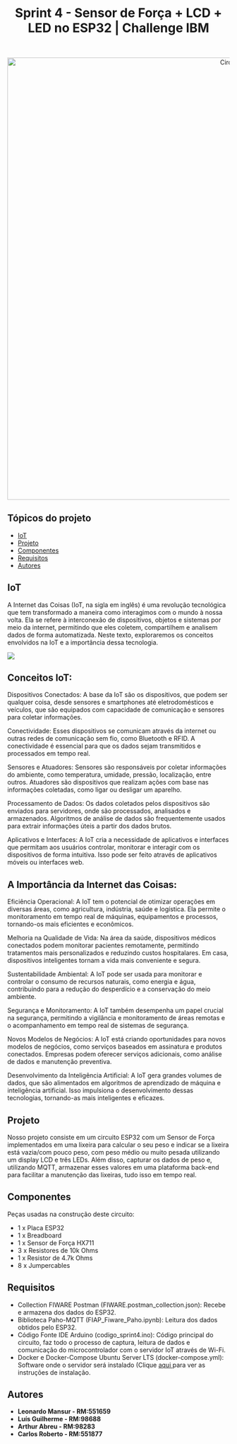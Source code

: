 <h1 align="center"> Sprint 4 - Sensor de Força + LCD + LED no ESP32 | Challenge IBM </h1> <br>
<p align="center">
  <a href="https://github.com/punk272/sprint4_grupo7_EDGE">
    <img alt="Circuito" title="ESP32HX711" src="https://i0.wp.com/randomnerdtutorials.com/wp-content/uploads/2022/03/ESP32-load-cell-HX711-amplifier.jpg?resize=1024%2C576&quality=100&strip=all&ssl=1" width="1000">
  </a>
</p>


## Tópicos do projeto

- [IoT](#iot)
- [Projeto](#projeto)
- [Componentes](#componentes)
- [Requisitos](#requisitos)
- [Autores](#autores)

## IoT

A Internet das Coisas (IoT, na sigla em inglês) é uma revolução tecnológica que tem transformado a maneira como interagimos com o mundo à nossa volta. Ela se refere à interconexão de dispositivos, objetos e sistemas por meio da internet, permitindo que eles coletem, compartilhem e analisem dados de forma automatizada. Neste texto, exploraremos os conceitos envolvidos na IoT e a importância dessa tecnologia.

<img src="https://blog.pix.com.br/wp-content/uploads/2020/04/original-9f74f5d4901a799779f531c1e84426ac.jpg">

<h2>Conceitos IoT:</h2>
Dispositivos Conectados: A base da IoT são os dispositivos, que podem ser qualquer coisa, desde sensores e smartphones até eletrodomésticos e veículos, que são equipados com capacidade de comunicação e sensores para coletar informações.

Conectividade: Esses dispositivos se comunicam através da internet ou outras redes de comunicação sem fio, como Bluetooth e RFID. A conectividade é essencial para que os dados sejam transmitidos e processados em tempo real.

Sensores e Atuadores: Sensores são responsáveis por coletar informações do ambiente, como temperatura, umidade, pressão, localização, entre outros. Atuadores são dispositivos que realizam ações com base nas informações coletadas, como ligar ou desligar um aparelho.

Processamento de Dados: Os dados coletados pelos dispositivos são enviados para servidores, onde são processados, analisados e armazenados. Algoritmos de análise de dados são frequentemente usados para extrair informações úteis a partir dos dados brutos.

Aplicativos e Interfaces: A IoT cria a necessidade de aplicativos e interfaces que permitam aos usuários controlar, monitorar e interagir com os dispositivos de forma intuitiva. Isso pode ser feito através de aplicativos móveis ou interfaces web.

<h2>A Importância da Internet das Coisas:</h2>
Eficiência Operacional: A IoT tem o potencial de otimizar operações em diversas áreas, como agricultura, indústria, saúde e logística. Ela permite o monitoramento em tempo real de máquinas, equipamentos e processos, tornando-os mais eficientes e econômicos.

Melhoria na Qualidade de Vida: Na área da saúde, dispositivos médicos conectados podem monitorar pacientes remotamente, permitindo tratamentos mais personalizados e reduzindo custos hospitalares. Em casa, dispositivos inteligentes tornam a vida mais conveniente e segura.

Sustentabilidade Ambiental: A IoT pode ser usada para monitorar e controlar o consumo de recursos naturais, como energia e água, contribuindo para a redução do desperdício e a conservação do meio ambiente.

Segurança e Monitoramento: A IoT também desempenha um papel crucial na segurança, permitindo a vigilância e monitoramento de áreas remotas e o acompanhamento em tempo real de sistemas de segurança.

Novos Modelos de Negócios: A IoT está criando oportunidades para novos modelos de negócios, como serviços baseados em assinatura e produtos conectados. Empresas podem oferecer serviços adicionais, como análise de dados e manutenção preventiva.

Desenvolvimento da Inteligência Artificial: A IoT gera grandes volumes de dados, que são alimentados em algoritmos de aprendizado de máquina e inteligência artificial. Isso impulsiona o desenvolvimento dessas tecnologias, tornando-as mais inteligentes e eficazes.

## Projeto

Nosso projeto consiste em um circuito ESP32 com um Sensor de Força implementados em uma lixeira para calcular o seu peso e indicar se a lixeira está vazia/com pouco peso, com peso médio ou muito pesada utilizando um display LCD e três LEDs.
Além disso, capturar os dados de peso e, utilizando MQTT, armazenar esses valores em uma plataforma back-end para facilitar a manutenção das lixeiras, tudo isso em tempo real.

## Componentes

Peças usadas na construção deste circuito:

* 1 x Placa ESP32
* 1 x Breadboard
* 1 x Sensor de Força HX711
* 3 x Resistores de 10k Ohms
* 1 x Resistor de 4.7k Ohms
* 8 x Jumpercables

## Requisitos

* Collection FIWARE Postman (FIWARE.postman_collection.json): Recebe e armazena dos dados do ESP32.
* Biblioteca Paho-MQTT (FIAP_Fiware_Paho.ipynb): Leitura dos dados obtidos pelo ESP32.
* Código Fonte IDE Arduino (codigo_sprint4.ino): Código principal do circuito, faz todo o processo de captura, leitura de dados e comunicação do microcontrolador com o servidor IoT através de Wi-Fi.
* Docker e Docker-Compose Ubuntu Server LTS (docker-compose.yml): Software onde o servidor será instalado (Clique <a href=https://docs.docker.com/engine/install/ubuntu/> aqui </a> para ver as instruções de instalação.

## Autores

- **Leonardo Mansur - RM:551659**
- **Luís Guilherme - RM:98688**
- **Arthur Abreu - RM:98283**
- **Carlos Roberto - RM:551877**
